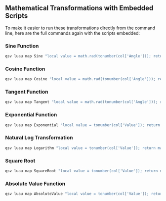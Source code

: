## Mathematical Transformations with Embedded Scripts
To make it easier to run these transformations directly from the command line, here are the full commands again with the scripts embedded:

### Sine Function
```sh
qsv luau map Sine "local value = math.rad(tonumber(col['Angle'])); return math.sin(value)" angles.csv
```

### Cosine Function
```sh
qsv luau map Cosine "local value = math.rad(tonumber(col['Angle'])); return math.cos(value)" angles.csv
```
### Tangent Function
```sh
qsv luau map Tangent "local value = math.rad(tonumber(col['Angle'])); return math.tan(value)" angles.csv
```
### Exponential Function
```sh
qsv luau map Exponential "local value = tonumber(col['Value']); return math.exp(value)" values.csv
```
### Natural Log Transformation
```sh
qsv luau map Logarithm "local value = tonumber(col['Value']); return math.log(value)" values.csv
```
### Square Root 
```sh
qsv luau map SquareRoot "local value = tonumber(col['Value']); return math.sqrt(value)" values.csv
```
### Absolute Value Function
```sh
qsv luau map AbsoluteValue "local value = tonumber(col['Value']); return math.abs(value)" values.csv
```


